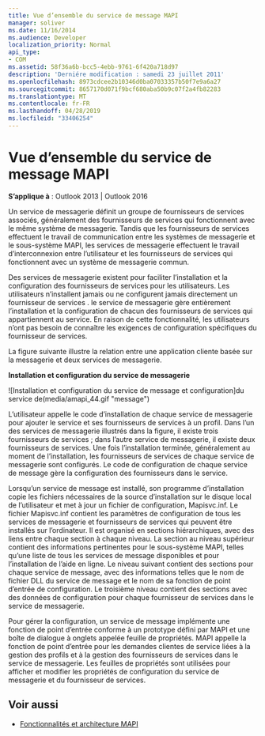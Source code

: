 ```yaml
---
title: Vue d’ensemble du service de message MAPI
manager: soliver
ms.date: 11/16/2014
ms.audience: Developer
localization_priority: Normal
api_type:
- COM
ms.assetid: 58f36a6b-bcc5-4ebb-9761-6f420a718d97
description: 'Derniére modification : samedi 23 juillet 2011'
ms.openlocfilehash: 8973cdcee2b10346d0ba07033357b50f7e9a6a27
ms.sourcegitcommit: 8657170d071f9bcf680aba50b9c07f2a4fb82283
ms.translationtype: MT
ms.contentlocale: fr-FR
ms.lasthandoff: 04/28/2019
ms.locfileid: "33406254"
---
```

# <a name="mapi-message-service-overview"></a>Vue d’ensemble du service de message MAPI
  
**S’applique à** : Outlook 2013 | Outlook 2016 
  
Un service de messagerie définit un groupe de fournisseurs de services associés, généralement des fournisseurs de services qui fonctionnent avec le même système de messagerie. Tandis que les fournisseurs de services effectuent le travail de communication entre les systèmes de messagerie et le sous-système MAPI, les services de messagerie effectuent le travail d’interconnexion entre l’utilisateur et les fournisseurs de services qui fonctionnent avec un système de messagerie commun.  
  
Des services de messagerie existent pour faciliter l’installation et la configuration des fournisseurs de services pour les utilisateurs. Les utilisateurs n’installent jamais ou ne configurent jamais directement un fournisseur de services . le service de messagerie gère entièrement l’installation et la configuration de chacun des fournisseurs de services qui appartiennent au service. En raison de cette fonctionnalité, les utilisateurs n’ont pas besoin de connaître les exigences de configuration spécifiques du fournisseur de services. 
  
La figure suivante illustre la relation entre une application cliente basée sur la messagerie et deux services de messagerie.
  
**Installation et configuration du service de messagerie**
  
![Installation et configuration du service de message et configuration]du service de(media/amapi_44.gif "message")
  
L’utilisateur appelle le code d’installation de chaque service de messagerie pour ajouter le service et ses fournisseurs de services à un profil. Dans l’un des services de messagerie illustrés dans la figure, il existe trois fournisseurs de services ; dans l’autre service de messagerie, il existe deux fournisseurs de services. Une fois l’installation terminée, généralement au moment de l’installation, les fournisseurs de services de chaque service de messagerie sont configurés. Le code de configuration de chaque service de message gère la configuration des fournisseurs dans le service.
  
Lorsqu’un service de message est installé, son programme d’installation copie les fichiers nécessaires de la source d’installation sur le disque local de l’utilisateur et met à jour un fichier de configuration, Mapisvc.inf. Le fichier Mapisvc.inf contient les paramètres de configuration de tous les services de messagerie et fournisseurs de services qui peuvent être installés sur l’ordinateur. Il est organisé en sections hiérarchiques, avec des liens entre chaque section à chaque niveau. La section au niveau supérieur contient des informations pertinentes pour le sous-système MAPI, telles qu’une liste de tous les services de message disponibles et pour l’installation de l’aide en ligne. Le niveau suivant contient des sections pour chaque service de message, avec des informations telles que le nom de fichier DLL du service de message et le nom de sa fonction de point d’entrée de configuration. Le troisième niveau contient des sections avec des données de configuration pour chaque fournisseur de services dans le service de messagerie. 
  
Pour gérer la configuration, un service de message implémente une fonction de point d’entrée conforme à un prototype défini par MAPI et une boîte de dialogue à onglets appelée feuille de propriétés. MAPI appelle la fonction de point d’entrée pour les demandes clientes de service liées à la gestion des profils et à la gestion des fournisseurs de services dans le service de messagerie. Les feuilles de propriétés sont utilisées pour afficher et modifier les propriétés de configuration du service de messagerie et du fournisseur de services. 
  
## <a name="see-also"></a>Voir aussi

- [Fonctionnalités et architecture MAPI](mapi-features-and-architecture.md)

